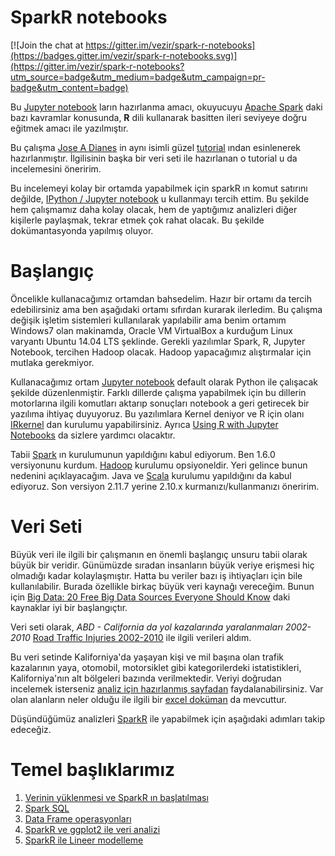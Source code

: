 # SparkR notebooks

[![Join the chat at https://gitter.im/vezir/spark-r-notebooks](https://badges.gitter.im/vezir/spark-r-notebooks.svg)](https://gitter.im/vezir/spark-r-notebooks?utm_source=badge&utm_medium=badge&utm_campaign=pr-badge&utm_content=badge)

Bu [Jupyter notebook](http://jupyter.org/) ların hazırlanma amacı, okuyucuyu [Apache Spark](spark.apache.org) daki bazı kavramlar konusunda, **R** dili kullanarak basitten ileri seviyeye doğru eğitmek amacı ile yazılmıştır.

Bu çalışma [Jose A Dianes](https://github.com/jadianes) in aynı isimli güzel [tutorial](https://github.com/jadianes/spark-r-notebooks) ından esinlenerek hazırlanmıştır. İlgilisinin başka bir veri seti ile hazırlanan o tutorial u da incelemesini öneririm.

Bu incelemeyi kolay bir ortamda yapabilmek için sparkR ın komut satırını değilde, [IPython / Jupyter notebook](http://jupyter.org/) u kullanmayı tercih ettim. Bu şekilde hem çalışmamız daha kolay olacak, hem de yaptığımız analizleri diğer kişilerle paylaşmak, tekrar etmek çok rahat olacak. Bu şekilde dokümantasyonda yapılmış oluyor.

# Başlangıç
Öncelikle kullanacağımız ortamdan bahsedelim. Hazır bir ortamı da tercih edebilirsiniz ama ben aşağıdaki ortamı sıfırdan kurarak ilerledim. Bu çalışma değişik işletim sistemleri kullanılarak yapılabilir ama benim ortamım Windows7 olan makinamda, Oracle VM VirtualBox a kurduğum Linux varyantı Ubuntu 14.04 LTS şeklinde.
Gerekli yazılımlar Spark, R, Jupyter Notebook, tercihen Hadoop olacak. Hadoop yapacağımız alıştırmalar için mutlaka gerekmiyor.

Kullanacağımız ortam [Jupyter notebook](http://jupyter.org/) default olarak Python ile çalışacak şekilde düzenlenmiştir. Farklı dillerde çalışma yapabilmek için bu dillerin motorlarına ilgili komutları aktarıp sonuçları notebook a geri getirecek bir yazılıma ihtiyaç duyuyoruz. Bu yazılımlara Kernel deniyor ve R için olanı [IRkernel](http://irkernel.github.io/installation/) dan kurulumu yapabilirsiniz. Ayrıca [Using R with Jupyter Notebooks](http://blog.revolutionanalytics.com/2015/09/using-r-with-jupyter-notebooks.html) da sizlere yardımcı olacaktır.

Tabii [Spark](https://spark.apache.org/docs/latest/index.html) ın kurulumunun yapıldığını kabul ediyorum. Ben 1.6.0 versiyonunu kurdum. [Hadoop](http://hadoop.apache.org/releases.html) kurulumu opsiyoneldir. Yeri gelince bunun nedenini açıklayacağım. Java ve [Scala](http://www.scala-lang.org/) kurulumu yapıldığını da kabul ediyoruz. Son versiyon 2.11.7 yerine 2.10.x kurmanızı/kullanmanızı öneririm.

# Veri Seti
Büyük veri ile ilgili bir çalışmanın en önemli başlangıç unsuru tabii olarak büyük bir veridir. Günümüzde sıradan insanların büyük veriye erişmesi hiç olmadığı kadar kolaylaşmıştır. Hatta bu veriler bazı iş ihtiyaçları için bile kullanılabilir. Burada özellikle birkaç büyük veri kaynağı vereceğim. Bunun için [Big Data: 20 Free Big Data Sources Everyone Should Know](http://www.smartdatacollective.com/bernardmarr/235366/big-data-20-free-big-data-sources-everyone-should-know) daki kaynaklar iyi bir başlangıçtır.

Veri seti olarak, *ABD - California da yol kazalarında yaralanmaları 2002-2010* [Road Traffic Injuries 2002-2010](http://www.healthdata.gov/dataset/road-traffic-injuries-2002-2010) ile ilgili verileri aldım.

Bu veri setinde Kaliforniya'da yaşayan kişi ve mil başına olan trafik kazalarının yaya, otomobil, motorsiklet gibi kategorilerdeki istatistikleri, Kaliforniya'nın alt bölgeleri bazında verilmektedir. Veriyi doğrudan incelemek isterseniz [analiz için hazırlanmış sayfadan](https://cdph.data.ca.gov/Environment/Road-Traffic-Injuries-2002-2010/xmwz-xvsf) faydalanabilirsiniz. Var olan alanların neler olduğu ile ilgili bir [excel doküman](https://cdph.data.ca.gov/api/views/xmwz-xvsf/files/vFZ2-VvAdPb_6aOkATlLb19r3PpHHYGEgns1EH3kAQs?download=true&filename=RoadTrafficInjuries_DD.xlsx) da mevcuttur.

Düşündüğümüz analizleri [SparkR](http://spark.apache.org/docs/latest/sparkr.html) ile yapabilmek için aşağıdaki adımları takip edeceğiz.

# Temel başlıklarımız
1. [Verinin yüklenmesi ve SparkR ın başlatılması](https://github.com/vezir/spark-r-notebooks/blob/master/notebooks/1-baslangic/baslangic.ipynb)
2. [Spark SQL](https://github.com/vezir/spark-r-notebooks/blob/master/notebooks/2-sparkSQL/sparkSQL.ipynb)
3. [Data Frame operasyonları](https://github.com/vezir/spark-r-notebooks/blob/master/notebooks/3-dataFrameOperations/dataFrameOperations.ipynb)
4. [SparkR ve ggplot2 ile veri analizi](https://github.com/vezir/spark-r-notebooks/blob/master/notebooks/4-exploratoryDataAnalysis/exploratoryDataAnalysis.ipynb)
5. [SparkR ile Lineer modelleme](https://github.com/vezir/spark-r-notebooks/blob/master/notebooks/5-linearModelling/linearModelling.ipynb)
 
